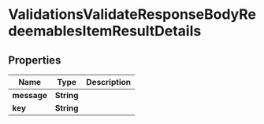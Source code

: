 

# ValidationsValidateResponseBodyRedeemablesItemResultDetails


## Properties

| Name | Type | Description |
|------------ | ------------- | ------------- |
|**message** | **String** |  |
|**key** | **String** |  |



